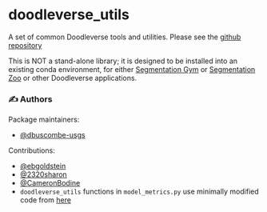 # doodleverse_utils
A set of common Doodleverse tools and utilities. Please see the [github repository](https://github.com/Doodleverse/doodleverse_utils)

This is NOT a stand-alone library; it is designed to be installed into an existing conda environment, for either [Segmentation Gym](https://github.com/Doodleverse/segmentation_gym) or [Segmentation Zoo](https://github.com/Doodleverse/segmentation_zoo) or other Doodleverse applications.

### ✍️ Authors

Package maintainers:
* [@dbuscombe-usgs](https://github.com/dbuscombe-usgs)

Contributions:
* [@ebgoldstein](https://github.com/ebgoldstein)
* [@2320sharon](https://github.com/2320sharon)
* [@CameronBodine](https://github.com/CameronBodine)
* `doodleverse_utils` functions in `model_metrics.py` use minimally modified code from [here](https://github.com/zhiminwang1/Remote-Sensing-Image-Segmentation/blob/master/seg_metrics.py)
